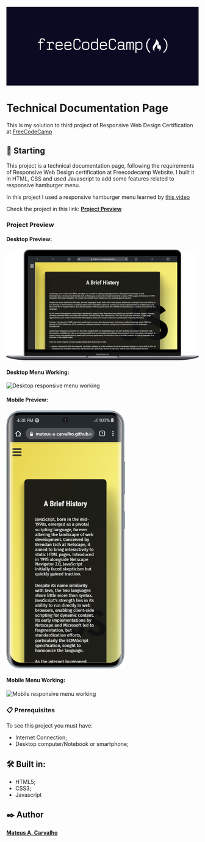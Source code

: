 ![FreeCodeCamp Logo](https://github.com/Mateus-A-Carvalho/Technical-Documentation-Page/blob/main/assets/public/FreeCodeCamp_logo.png)
# Technical Documentation Page

This is my solution to third project of Responsive Web Design Certification at [FreeCodeCamp](https://www.freecodecamp.org/learn/2022/responsive-web-design/)

## 🚀 Starting

This project is a technical documentation page, following the requirements of Responsive Web Design certification at Freecodecamp Website. I built it in HTML, CSS and used Javascript to add some features related to responsive hamburger menu. 

In this project I used a responsive hamburger menu learned by [this video](https://www.youtube.com/watch?v=dAIVbLrAb_U&t=1082s)

Check the project in this link:  **[Project Preview](https://mateus-a-carvalho.github.io/Technical-Documentation-Page/)** 

### Project Preview

#### Desktop Preview:
![Desktop Preview](https://github.com/Mateus-A-Carvalho/Technical-Documentation-Page/blob/main/assets/public/desktop_view.png)
#### Desktop Menu Working:
![Desktop responsive menu working](https://github.com/Mateus-A-Carvalho/Technical-Documentation-Page/blob/main/assets/public/desktop-working-menu.gif)

#### Mobile Preview: 
![Mobile Preview](https://github.com/Mateus-A-Carvalho/Technical-Documentation-Page/blob/main/assets/public/mobile_view.png)

#### Mobile Menu Working:
![Mobile responsive menu working](https://github.com/Mateus-A-Carvalho/Technical-Documentation-Page/blob/main/assets/public/menu-working-mobile.gif)

### 📋 Prerequisites

To see this project you must have:

- Internet Connection;
- Desktop computer/Notebook or smartphone;


## 🛠️ Built in:

- HTML5;
- CSS3;
- Javascript

## ✒️ Author

[**Mateus A. Carvalho**](https://github.com/Mateus-A-Carvalho) 

